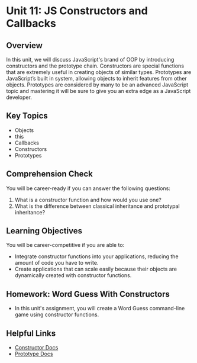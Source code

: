 # Unit 11: JS Constructors and Callbacks

## Overview

In this unit, we will discuss JavaScript's brand of OOP by introducing constructors and the prototype chain. Constructors are special functions that are extremely useful in creating objects of similar types. Prototypes are JavaScript’s built in system, allowing objects to inherit features from other objects. Prototypes are considered by many to be an advanced JavaScript topic and mastering it will be sure to give you an extra edge as a JavaScript developer.

## Key Topics
* Objects
* this
* Callbacks
* Constructors
* Prototypes

## Comprehension Check

You will be career-ready if you can answer the following questions:
1. What is a constructor function and how would you use one?
2. What is the difference between classical inheritance and prototypal inheritance?

## Learning Objectives
You will be career-competitive if you are able to:
* Integrate constructor functions into your applications, reducing the amount of code you have to write. 
* Create applications that can scale easily because their objects are dynamically created with constructor functions.

## Homework: Word Guess With Constructors
* In this unit's assignment, you will create a Word Guess command-line game using constructor functions.

## Helpful Links
* [Constructor Docs](https://developer.mozilla.org/en-US/docs/Web/JavaScript/Reference/Classes/constructor)
* [Prototype Docs](https://developer.mozilla.org/en-US/docs/Web/JavaScript/Reference/Global_Objects/Object/prototype)
